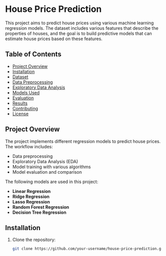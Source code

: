 # House Price Prediction

This project aims to predict house prices using various machine learning regression models. The dataset includes various features that describe the properties of houses, and the goal is to build predictive models that can estimate house prices based on these features.

## Table of Contents
- [Project Overview](#project-overview)
- [Installation](#installation)
- [Dataset](#dataset)
- [Data Preprocessing](#data-preprocessing)
- [Exploratory Data Analysis](#exploratory-data-analysis)
- [Models Used](#models-used)
- [Evaluation](#evaluation)
- [Results](#results)
- [Contributing](#contributing)
- [License](#license)

## Project Overview
The project implements different regression models to predict house prices. The workflow includes:
- Data preprocessing
- Exploratory Data Analysis (EDA)
- Model training with various algorithms
- Model evaluation and comparison

The following models are used in this project:
- **Linear Regression**
- **Ridge Regression**
- **Lasso Regression**
- **Random Forest Regression**
- **Decision Tree Regression**

## Installation
1. Clone the repository:
   ```bash
   git clone https://github.com/your-username/house-price-prediction.git
